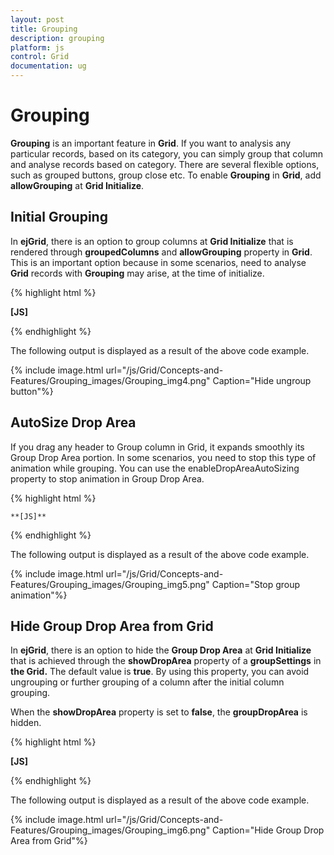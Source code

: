 ```yaml
---
layout: post
title: Grouping
description: grouping
platform: js
control: Grid
documentation: ug
---
```


# Grouping

**Grouping** is an important feature in **Grid**. If you want to analysis any particular records, based on its category, you can simply group that column and analyse records based on category. There are several flexible options, such as grouped buttons, group close etc. To enable **Grouping** in **Grid**, add **allowGrouping** at **Grid Initialize**. 

## Initial Grouping

In **ejGrid**, there is an option to group columns at **Grid Initialize** that is rendered through **groupedColumns** and **allowGrouping** property in **Grid**. This is an important option because in some scenarios, need to analyse **Grid** records with **Grouping** may arise, at the time of initialize.

{% highlight html %}

**[JS]**

<div id="Grid"></div>
        <script type="text/javascript">
            $(function () {// Document is ready.
                $("#Grid").ejGrid({
                    //window.gridData is refered from jsondata.min.js
                    dataSource: window.gridData,
                  **groupSettings: { groupedColumns :["ShipCity"] },**
                  **allowGrouping**: true,
                    allowPaging: true,

                });
            });
        </script>


{% endhighlight %}



The following output is displayed as a result of the above code example.

{% include image.html url="/js/Grid/Concepts-and-Features/Grouping_images/Grouping_img1.png" Caption="Load Grid with Grouping"%}

## Group Buttons

Group buttons is one of the features under Grouping. It is helpful to do Grouping easily without doing drag and drop. To enable this feature use **showToggleButton** at **Grid Initialize**.  

{% highlight html %}

******[JS]**
****
<div id="Grid"></div>
        <script type="text/javascript">
            $(function () {// Document is ready.
                $("#Grid").ejGrid({
                    //window.gridData is refered from jsondata.min.js
                    dataSource: window.gridData,
                    allowGrouping: true,
                  **groupSettings: { showToggleButton: true,** groupedColumns: ["ShipCity"] **},**
                    allowPaging: true,

                });
            });

        </script>


{% endhighlight %}



The following output is displayed as a result of the above code example.

{% include image.html url="/js/Grid/Concepts-and-Features/Grouping_images/Grouping_img2.png" Caption="Group Buttons"%}

## Hide Ungroup Button

In **GroupDropArea**, grouped columns have an option to ungroup a column using **Group****Button**. It is easier than using Drag and Drop to ungroup columns.  By default this **Ungroup****Button** is visible. If you want to hide this button, you can use **showUngroupButton** property to hide columns.

{% include image.html url="/js/Grid/Concepts-and-Features/Grouping_images/Grouping_img3.png" Caption="Ungroup Button"%}

{% highlight html %}

**[JS]**

<div id="Grid"></div>
        <script type="text/javascript">
            $(function () {// Document is ready.
                $("#Grid").ejGrid({
                    //window.gridData is refered from jsondata.min.js
                    dataSource: window.gridData,
                  **groupSettings: { showUngroupButton: false ,** groupedColumns: ["ShipCity"] **},**
                    allowGrouping: true,
                    allowPaging: true,
                });
            });
        </script>


{% endhighlight %}



The following output is displayed as a result of the above code example.

{% include image.html url="/js/Grid/Concepts-and-Features/Grouping_images/Grouping_img4.png" Caption="Hide ungroup button"%}

## AutoSize Drop Area

If you drag any header to Group column in Grid, it expands smoothly its Group Drop Area portion. In some scenarios, you need to stop this type of animation while grouping. You can use the enableDropAreaAutoSizing property to stop animation in Group Drop Area.

{% highlight html %}

    **[JS]**
<div id="Grid"></div>
        <script type="text/javascript">
            $(function () {// Document is ready.
                $("#Grid").ejGrid({
                    //window.gridData is refered from jsondata.min.js
                    dataSource: window.gridData,
                  **groupSettings: { enableDropAreaAutoSizing: false },**
                    allowGrouping: true,
                    allowPaging: true,
                });
            });
        </script>



{% endhighlight %}



The following output is displayed as a result of the above code example.

{% include image.html url="/js/Grid/Concepts-and-Features/Grouping_images/Grouping_img5.png" Caption="Stop group animation"%}

## Hide Group Drop Area from Grid

In **ejGrid**, there is an option to hide the **Group Drop Area** at **Grid Initialize** that is achieved through the **showDropArea** property of a **groupSettings** in **the Grid.** The default value is **true**. By using this property, you can avoid ungrouping or further grouping of a column after the initial column grouping.

When the **showDropArea** property is set to **false**, the **groupDropArea** is hidden. 

{% highlight html %}

**[JS]**
<div id="Grid"></div>
<script type="text/javascript">
        $(function () {
          $("#Grid").ejGrid({
                // the datasource "window.gridData" is referred from jsondata.min.js
                dataSource: window.gridData,
                allowPaging: true,
                allowGrouping: true,
              **groupSettings**: { groupedColumns: ["ShipCountry"],**showDropArea**: false }                
            });
        });
</script>


{% endhighlight %}



The following output is displayed as a result of the above code example.

{% include image.html url="/js/Grid/Concepts-and-Features/Grouping_images/Grouping_img6.png" Caption="Hide Group Drop Area from Grid"%}

